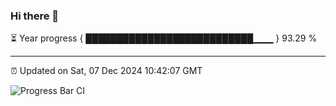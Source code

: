 ### Hi there 👋

⏳ Year progress { ███████████████████████████▁▁▁ } 93.29 %

---

⏰ Updated on Sat, 07 Dec 2024 10:42:07 GMT

![Progress Bar CI](https://github.com/IshwaranRudhara/GIT-ACTION/workflows/Progress%20Bar%20CI/badge.svg)
